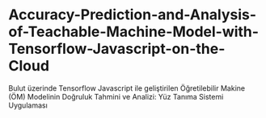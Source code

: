 # Accuracy-Prediction-and-Analysis-of-Teachable-Machine-Model-with-Tensorflow-Javascript-on-the-Cloud
Bulut üzerinde Tensorflow Javascript ile geliştirilen Öğretilebilir Makine (ÖM) Modelinin Doğruluk Tahmini ve Analizi: Yüz Tanıma Sistemi Uygulaması
